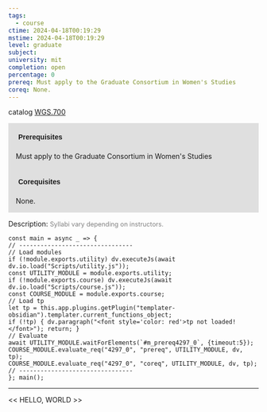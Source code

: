 ```yaml
---
tags:
  - course
ctime: 2024-04-18T00:19:29
mstime: 2024-04-18T00:19:29
level: graduate
subject: 
university: mit
completion: open
percentage: 0
prereq: Must apply to the Graduate Consortium in Women's Studies
coreq: None.
---
```


catalog [WGS.700](http://student.mit.edu/catalog/mWGSa.html#WGS.700)

<span style="display: block; padding: 15px; background-color: rgb(100, 100, 100, 0.2);"><font id="m_prereq4297_0" style="display: block; font-family: Arial, sans-serif; font-weight: bold; padding: 5px">Prerequisites</font><br><span id="prereq4297_0">Must apply to the Graduate Consortium in Women's Studies</span></span>
<span style="display: block; padding: 15px; background-color: rgb(100, 100, 100, 0.2);"><font id="m_coreq4297_0" style="display: block; font-family: Arial, sans-serif; font-weight: bold; padding: 5px">Corequisites</font><br><span id="coreq4297_0">None.</span></span>

<font style="">Description:</font>
<font style="color: grey; font-size: 0.8rem;">Syllabi vary depending on instructors.</font>

```dataviewjs
const main = async _ => {
// --------------------------------
// Load modules
if (!module.exports.utility) dv.executeJs(await dv.io.load("Scripts/utility.js"));
const UTILITY_MODULE = module.exports.utility;
if (!module.exports.course) dv.executeJs(await dv.io.load("Scripts/course.js"));
const COURSE_MODULE = module.exports.course;
// Load tp
let tp = this.app.plugins.getPlugin("templater-obsidian").templater.current_functions_object;
if (!tp) { dv.paragraph("<font style='color: red'>tp not loaded!</font>"); return; }
// Evaluate
await UTILITY_MODULE.waitForElements(`#m_prereq4297_0`, {timeout:5});
COURSE_MODULE.evaluate_req("4297_0", "prereq", UTILITY_MODULE, dv, tp);
COURSE_MODULE.evaluate_req("4297_0", "coreq", UTILITY_MODULE, dv, tp);
// --------------------------------
}; main();
```

---

<< HELLO, WORLD >>
